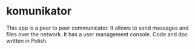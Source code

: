 # komunikator

This app is a peer to peer communicator. It allows to send messages and files over
the network. It has a user management console. Code and doc written in Polish.

